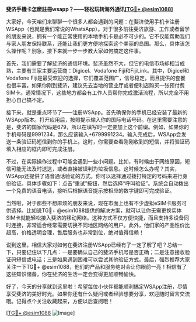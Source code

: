 **斐济手機卡怎麽註冊wsapp？——轻松玩转海外通讯[[TG💪+ @esim1088](https://t.me/s/esim1088)]**

大家好，今天咱们来聊聊一个很多人都会遇到的问题：在斐济使用手机卡注册WSApp（也就是我们常说的WhatsApp）。对于很多前往斐济旅游、工作或者留学的朋友来说，拥有一个能正常使用的本地手机卡是必不可少的。它不仅能帮助我们与家人朋友保持联系，还能让我们更方便地探索这个美丽的岛国。那么，具体该怎么操作呢？别急，接下来就一步一步教大家如何搞定这件事。

首先，我们需要了解斐济的通信环境。斐济虽然不大，但它的电信市场却相当成熟，主要有三家主要运营商：Digicel、Vodafone Fiji和FijiLink。其中，Digicel和Vodafone Fiji是最受欢迎的选择，它们覆盖范围广，信号稳定，而且提供的套餐也很丰富。如果你刚到斐济，建议先去当地的营业厅或者便利店购买一张预付费SIM卡。通常情况下，这些地方都会有工作人员帮你完成激活流程，所以完全不用担心自己搞不定。

接下来，就是重点环节了——注册WSApp。首先确保你的手机已经安装了最新的WSApp版本。打开应用后，按照提示输入你的国际电话号码。在这里需要注意的是，斐济的国家代码是679，所以在填写时一定要加上这个前缀。例如，如果你的手机号码是9991234，那么应该输入+6799991234。输入完成后，WSApp会发送一条验证码短信到你的手机上。这时，你需要查看刚刚收到的短信，并将验证码填入相应的框内即可完成注册。

不过，在实际操作过程中可能会遇到一些小问题。比如，有时候由于网络原因，短信可能无法及时送达，或者直接被误判为垃圾信息。这时候怎么办呢？其实，WSApp还提供了语音通话验证的方式。你可以选择通过拨打特定的号码来进行身份验证。具体步骤如下：点击“重试”按钮，然后选择“呼叫验证”。系统会自动拨出一个免费的语音电话，接听后根据语音提示按相应的数字键即可完成验证。

当然啦，对于那些不想麻烦的朋友来说，现在市面上也有不少虚拟eSIM卡服务可供选择。比如说TG💪+ @esim1088提供的解决方案，就可以让你无需更换实体SIM卡就能轻松接入斐济的移动网络。这种方式不仅方便快捷，而且支持多设备同时连接，非常适合经常需要切换不同地区网络的用户。此外，他们家的产品性价比超高，价格透明合理，售后服务也非常到位，绝对值得信赖！

说到这里，相信大家对如何在斐济注册WSApp已经有了一定了解了吧？总结一下，只要记住以下几点：一是要确认自己的斐济手机号是否正确；二是注意接收验证码短信或电话；三是如果遇到困难可以尝试其他验证方式。最后，强烈推荐大家关注一下TG💪+ @esim1088，他们的产品和服务绝对会让你眼前一亮！相信有了这些知识储备，你在斐济的生活一定会变得更加顺畅愉快。

好了，今天的分享就到这里啦！希望每位小伙伴都能顺利搞定WSApp注册，尽情享受斐济的美好时光。如果你还有什么疑问或者经验想要分享，欢迎随时留言交流哦。记得点个关注收藏起来，方便以后查阅哦！

[[TG💪+ @esim1088](https://t.me/s/esim1088) ![Image](https://i.postimg.cc/4NQfJmqS/Snipaste-2025-05-13-00-14-12.png)]